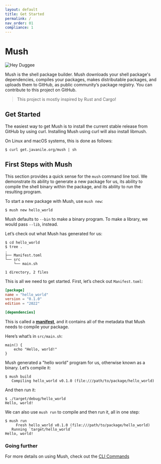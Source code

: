 ```yaml
---
layout: default
title: Get Started
permalink: /
nav_order: 01
compliance: 1
---
```


# Mush

![Hey Duggee](assets/img/hey-duggee.gif)

Mush is the shell package builder. Mush downloads your shell package's dependencies, 
compiles your packages, makes distributable packages, and uploads them to GitHub, 
as public community’s package registry. You can contribute to this project on GitHub.

> This project is mostly inspired by Rust and Cargo!

## Get Started

The easiest way to get Mush is to install the current stable release from GitHub by using curl. Installing Mush using curl will also install libmush.

On Linux and macOS systems, this is done as follows:

```console
$ curl get.javanile.org/mush | sh
```

## First Steps with Mush

This section provides a quick sense for the `mush` command line tool. We
demonstrate its ability to generate a new package for us,
its ability to compile the shell binary within the package, and
its ability to run the resulting program.

To start a new package with Mush, use `mush new`:

```console
$ mush new hello_world
```

Mush defaults to `--bin` to make a binary program. To make a library, we
would pass `--lib`, instead.

Let’s check out what Mush has generated for us:

```console
$ cd hello_world
$ tree .
.
├── Manifest.toml
└── src
    └── main.sh

1 directory, 2 files
```

This is all we need to get started. First, let’s check out `Manifest.toml`:

```toml
[package]
name = "hello_world"
version = "0.1.0"
edition = "2022"

[dependencies]
```

This is called a [**manifest**](/manifest/), and it contains all of the
metadata that Mush needs to compile your package.

Here’s what’s in `src/main.sh`:

```shell
main() {
    echo "Hello, world!"
}
```

Mush generated a "hello world" program for us, otherwise known as a
binary. Let’s compile it:

```console
$ mush build
   Compiling hello_world v0.1.0 (file:///path/to/package/hello_world)
```

And then run it:

```console
$ ./target/debug/hello_world
Hello, world!
```

We can also use `mush run` to compile and then run it, all in one step:

```console
$ mush run
     Fresh hello_world v0.1.0 (file:///path/to/package/hello_world)
   Running `target/hello_world`
Hello, world!
```

### Going further

For more details on using Mush, check out the [CLI Commands](/commands/)
